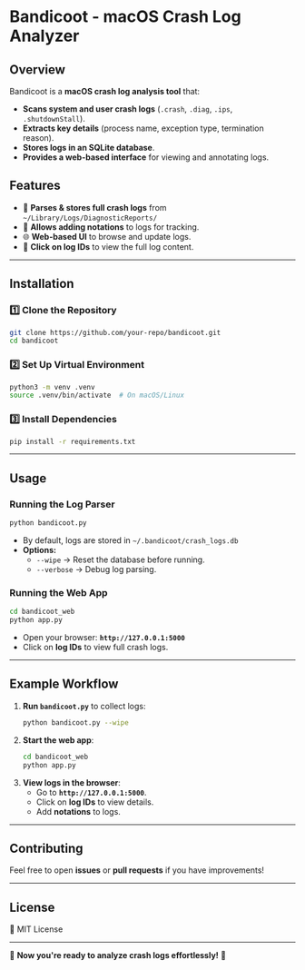 # **Bandicoot - macOS Crash Log Analyzer**

## **Overview**
Bandicoot is a **macOS crash log analysis tool** that:
- **Scans system and user crash logs** (`.crash`, `.diag`, `.ips`, `.shutdownStall`).
- **Extracts key details** (process name, exception type, termination reason).
- **Stores logs in an SQLite database**.
- **Provides a web-based interface** for viewing and annotating logs.

## **Features**
- 📄 **Parses & stores full crash logs** from `~/Library/Logs/DiagnosticReports/`
- 📝 **Allows adding notations** to logs for tracking.
- 🌐 **Web-based UI** to browse and update logs.
- 🔗 **Click on log IDs** to view the full log content.

---

## **Installation**
### **1️⃣ Clone the Repository**
```bash
git clone https://github.com/your-repo/bandicoot.git
cd bandicoot
```

### **2️⃣ Set Up Virtual Environment**
```bash
python3 -m venv .venv
source .venv/bin/activate  # On macOS/Linux
```

### **3️⃣ Install Dependencies**
```bash
pip install -r requirements.txt
```

---

## **Usage**
### **Running the Log Parser**
```bash
python bandicoot.py
```
- By default, logs are stored in `~/.bandicoot/crash_logs.db`
- **Options:**
  - `--wipe` → Reset the database before running.
  - `--verbose` → Debug log parsing.

### **Running the Web App**
```bash
cd bandicoot_web
python app.py
```
- Open your browser: **`http://127.0.0.1:5000`**
- Click on **log IDs** to view full crash logs.

---

## **Example Workflow**
1. **Run `bandicoot.py`** to collect logs:
   ```bash
   python bandicoot.py --wipe
   ```
2. **Start the web app**:
   ```bash
   cd bandicoot_web
   python app.py
   ```
3. **View logs in the browser**:
   - Go to **`http://127.0.0.1:5000`**.
   - Click on **log IDs** to view details.
   - Add **notations** to logs.

---

## **Contributing**
Feel free to open **issues** or **pull requests** if you have improvements!

---

## **License**
📜 MIT License

---

🚀 **Now you're ready to analyze crash logs effortlessly!** 🚀
